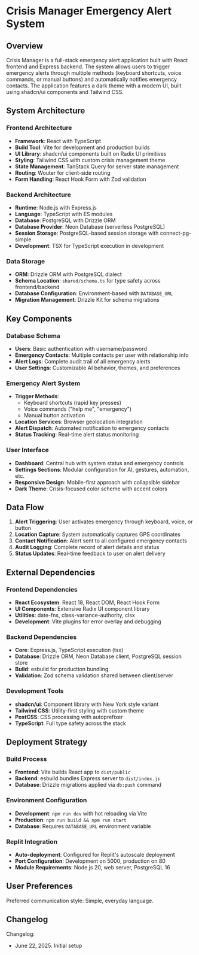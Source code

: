 # Crisis Manager Emergency Alert System

## Overview

Crisis Manager is a full-stack emergency alert application built with React frontend and Express backend. The system allows users to trigger emergency alerts through multiple methods (keyboard shortcuts, voice commands, or manual buttons) and automatically notifies emergency contacts. The application features a dark theme with a modern UI, built using shadcn/ui components and Tailwind CSS.

## System Architecture

### Frontend Architecture
- **Framework**: React with TypeScript
- **Build Tool**: Vite for development and production builds
- **UI Library**: shadcn/ui components built on Radix UI primitives
- **Styling**: Tailwind CSS with custom crisis management theme
- **State Management**: TanStack Query for server state management
- **Routing**: Wouter for client-side routing
- **Form Handling**: React Hook Form with Zod validation

### Backend Architecture
- **Runtime**: Node.js with Express.js
- **Language**: TypeScript with ES modules
- **Database**: PostgreSQL with Drizzle ORM
- **Database Provider**: Neon Database (serverless PostgreSQL)
- **Session Storage**: PostgreSQL-based session storage with connect-pg-simple
- **Development**: TSX for TypeScript execution in development

### Data Storage
- **ORM**: Drizzle ORM with PostgreSQL dialect
- **Schema Location**: `shared/schema.ts` for type safety across frontend/backend
- **Database Configuration**: Environment-based with `DATABASE_URL`
- **Migration Management**: Drizzle Kit for schema migrations

## Key Components

### Database Schema
- **Users**: Basic authentication with username/password
- **Emergency Contacts**: Multiple contacts per user with relationship info
- **Alert Logs**: Complete audit trail of all emergency alerts
- **User Settings**: Customizable AI behavior, themes, and preferences

### Emergency Alert System
- **Trigger Methods**: 
  - Keyboard shortcuts (rapid key presses)
  - Voice commands ("help me", "emergency")
  - Manual button activation
- **Location Services**: Browser geolocation integration
- **Alert Dispatch**: Automated notification to emergency contacts
- **Status Tracking**: Real-time alert status monitoring

### User Interface
- **Dashboard**: Central hub with system status and emergency controls
- **Settings Sections**: Modular configuration for AI, gestures, automation, etc.
- **Responsive Design**: Mobile-first approach with collapsible sidebar
- **Dark Theme**: Crisis-focused color scheme with accent colors

## Data Flow

1. **Alert Triggering**: User activates emergency through keyboard, voice, or button
2. **Location Capture**: System automatically captures GPS coordinates
3. **Contact Notification**: Alert sent to all configured emergency contacts
4. **Audit Logging**: Complete record of alert details and status
5. **Status Updates**: Real-time feedback to user on alert delivery

## External Dependencies

### Frontend Dependencies
- **React Ecosystem**: React 18, React DOM, React Hook Form
- **UI Components**: Extensive Radix UI component library
- **Utilities**: date-fns, class-variance-authority, clsx
- **Development**: Vite plugins for error overlay and debugging

### Backend Dependencies
- **Core**: Express.js, TypeScript execution (tsx)
- **Database**: Drizzle ORM, Neon Database client, PostgreSQL session store
- **Build**: esbuild for production bundling
- **Validation**: Zod schema validation shared between client/server

### Development Tools
- **shadcn/ui**: Component library with New York style variant
- **Tailwind CSS**: Utility-first styling with custom theme
- **PostCSS**: CSS processing with autoprefixer
- **TypeScript**: Full type safety across the stack

## Deployment Strategy

### Build Process
- **Frontend**: Vite builds React app to `dist/public`
- **Backend**: esbuild bundles Express server to `dist/index.js`
- **Database**: Drizzle migrations applied via `db:push` command

### Environment Configuration
- **Development**: `npm run dev` with hot reloading via Vite
- **Production**: `npm run build && npm run start`
- **Database**: Requires `DATABASE_URL` environment variable

### Replit Integration
- **Auto-deployment**: Configured for Replit's autoscale deployment
- **Port Configuration**: Development on 5000, production on 80
- **Module Requirements**: Node.js 20, web server, PostgreSQL 16

## User Preferences

Preferred communication style: Simple, everyday language.

## Changelog

Changelog:
- June 22, 2025. Initial setup